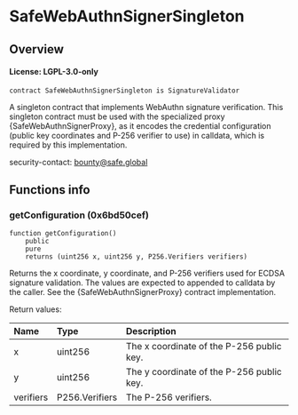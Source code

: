 # SafeWebAuthnSignerSingleton

## Overview

#### License: LGPL-3.0-only

```solidity
contract SafeWebAuthnSignerSingleton is SignatureValidator
```

A singleton contract that implements WebAuthn signature verification. This singleton
contract must be used with the specialized proxy {SafeWebAuthnSignerProxy}, as it encodes the
credential configuration (public key coordinates and P-256 verifier to use) in calldata, which is
required by this implementation.

security-contact: bounty@safe.global
## Functions info

### getConfiguration (0x6bd50cef)

```solidity
function getConfiguration()
    public
    pure
    returns (uint256 x, uint256 y, P256.Verifiers verifiers)
```

Returns the x coordinate, y coordinate, and P-256 verifiers used for ECDSA signature
validation. The values are expected to appended to calldata by the caller. See the
{SafeWebAuthnSignerProxy} contract implementation.


Return values:

| Name      | Type           | Description                                |
| :-------- | :------------- | :----------------------------------------- |
| x         | uint256        | The x coordinate of the P-256 public key.  |
| y         | uint256        | The y coordinate of the P-256 public key.  |
| verifiers | P256.Verifiers | The P-256 verifiers.                       |
